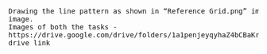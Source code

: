 <pre>
Drawing the line pattern as shown in “Reference Grid.png” image on the “Task.png”
image.
Images of both the tasks -
https://drive.google.com/drive/folders/1a1penjeyqyhaZ4bCBaKr9ne20lRM3IRD?usp=
drive_link
</pre>

